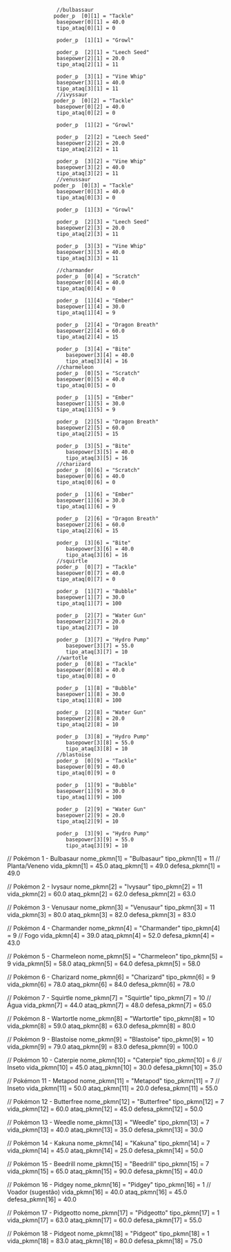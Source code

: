 					//bulbassaur
		 		   poder_p  [0][1] = "Tackle"
			        basepower[0][1] = 40.0
			        tipo_ataq[0][1] = 0
			        
			        poder_p  [1][1] = "Growl"
			        
			        poder_p  [2][1] = "Leech Seed"
			        basepower[2][1] = 20.0
			        tipo_ataq[2][1] = 11
			        
			        poder_p  [3][1] = "Vine Whip"
			        basepower[3][1] = 40.0
			        tipo_ataq[3][1] = 11     
					//ivyssaur
		 		   poder_p  [0][2] = "Tackle"
			        basepower[0][2] = 40.0
			        tipo_ataq[0][2] = 0
			        
			        poder_p  [1][2] = "Growl"
			        
			        poder_p  [2][2] = "Leech Seed"
			        basepower[2][2] = 20.0
			        tipo_ataq[2][2] = 11
			        
			        poder_p  [3][2] = "Vine Whip"
			        basepower[3][2] = 40.0
			        tipo_ataq[3][2] = 11  
					//venussaur
		 		   poder_p  [0][3] = "Tackle"
			        basepower[0][3] = 40.0
			        tipo_ataq[0][3] = 0
			        
			        poder_p  [1][3] = "Growl"
			        
			        poder_p  [2][3] = "Leech Seed"
			        basepower[2][3] = 20.0
			        tipo_ataq[2][3] = 11
			        
			        poder_p  [3][3] = "Vine Whip"
			        basepower[3][3] = 40.0
			        tipo_ataq[3][3] = 11  			        

					//charmander
			        poder_p  [0][4] = "Scratch"
			        basepower[0][4] = 40.0
			        tipo_ataq[0][4] = 0
			        
			        poder_p  [1][4] = "Ember"
			        basepower[1][4] = 30.0
			        tipo_ataq[1][4] = 9
			        
			        poder_p  [2][4] = "Dragon Breath"
			        basepower[2][4] = 60.0
			        tipo_ataq[2][4] = 15
			        
			        poder_p  [3][4] = "Bite"
                       basepower[3][4] = 40.0
                       tipo_ataq[3][4] = 16
					//charmeleon
			        poder_p  [0][5] = "Scratch"
			        basepower[0][5] = 40.0
			        tipo_ataq[0][5] = 0
			        
			        poder_p  [1][5] = "Ember"
			        basepower[1][5] = 30.0
			        tipo_ataq[1][5] = 9
			        
			        poder_p  [2][5] = "Dragon Breath"
			        basepower[2][5] = 60.0
			        tipo_ataq[2][5] = 15
			        
			        poder_p  [3][5] = "Bite"
                       basepower[3][5] = 40.0
                       tipo_ataq[3][5] = 16
					//charizard
			        poder_p  [0][6] = "Scratch"
			        basepower[0][6] = 40.0
			        tipo_ataq[0][6] = 0
			        
			        poder_p  [1][6] = "Ember"
			        basepower[1][6] = 30.0
			        tipo_ataq[1][6] = 9
			        
			        poder_p  [2][6] = "Dragon Breath"
			        basepower[2][6] = 60.0
			        tipo_ataq[2][6] = 15
			        
			        poder_p  [3][6] = "Bite"
                       basepower[3][6] = 40.0
                       tipo_ataq[3][6] = 16                            
					//squirtle
			        poder_p  [0][7] = "Tackle"
			        basepower[0][7] = 40.0
			        tipo_ataq[0][7] = 0
			        
			        poder_p  [1][7] = "Bubble"
			        basepower[1][7] = 30.0
			        tipo_ataq[1][7] = 100
			        
			        poder_p  [2][7] = "Water Gun"
			        basepower[2][7] = 20.0
			        tipo_ataq[2][7] = 10
			        
			        poder_p  [3][7] = "Hydro Pump"
                       basepower[3][7] = 55.0
                       tipo_ataq[3][7] = 10  
					//wartotle
			        poder_p  [0][8] = "Tackle"
			        basepower[0][8] = 40.0
			        tipo_ataq[0][8] = 0
			        
			        poder_p  [1][8] = "Bubble"
			        basepower[1][8] = 30.0
			        tipo_ataq[1][8] = 100
			        
			        poder_p  [2][8] = "Water Gun"
			        basepower[2][8] = 20.0
			        tipo_ataq[2][8] = 10
			       
			        poder_p  [3][8] = "Hydro Pump"
                       basepower[3][8] = 55.0
                       tipo_ataq[3][8] = 10  
					//blastoise
			        poder_p  [0][9] = "Tackle"
			        basepower[0][9] = 40.0
			        tipo_ataq[0][9] = 0
			       
			        poder_p  [1][9] = "Bubble"
			        basepower[1][9] = 30.0
			        tipo_ataq[1][9] = 100
			        
			        poder_p  [2][9] = "Water Gun"
			        basepower[2][9] = 20.0
			        tipo_ataq[2][9] = 10
			       
			        poder_p  [3][9] = "Hydro Pump"
                       basepower[3][9] = 55.0
                       tipo_ataq[3][9] = 10 

// Pokémon 1 - Bulbasaur
nome_pkmn[1] = "Bulbasaur"
tipo_pkmn[1] = 11 // Planta/Veneno
vida_pkmn[1] = 45.0
ataq_pkmn[1] = 49.0
defesa_pkmn[1] = 49.0

// Pokémon 2 - Ivysaur
nome_pkmn[2] = "Ivysaur"
tipo_pkmn[2] = 11
vida_pkmn[2] = 60.0
ataq_pkmn[2] = 62.0
defesa_pkmn[2] = 63.0

// Pokémon 3 - Venusaur
nome_pkmn[3] = "Venusaur"
tipo_pkmn[3] = 11
vida_pkmn[3] = 80.0
ataq_pkmn[3] = 82.0
defesa_pkmn[3] = 83.0

// Pokémon 4 - Charmander
nome_pkmn[4] = "Charmander"
tipo_pkmn[4] = 9 // Fogo
vida_pkmn[4] = 39.0
ataq_pkmn[4] = 52.0
defesa_pkmn[4] = 43.0

// Pokémon 5 - Charmeleon
nome_pkmn[5] = "Charmeleon"
tipo_pkmn[5] = 9
vida_pkmn[5] = 58.0
ataq_pkmn[5] = 64.0
defesa_pkmn[5] = 58.0

// Pokémon 6 - Charizard
nome_pkmn[6] = "Charizard"
tipo_pkmn[6] = 9
vida_pkmn[6] = 78.0
ataq_pkmn[6] = 84.0
defesa_pkmn[6] = 78.0

// Pokémon 7 - Squirtle
nome_pkmn[7] = "Squirtle"
tipo_pkmn[7] = 10 // Água
vida_pkmn[7] = 44.0
ataq_pkmn[7] = 48.0
defesa_pkmn[7] = 65.0

// Pokémon 8 - Wartortle
nome_pkmn[8] = "Wartortle"
tipo_pkmn[8] = 10
vida_pkmn[8] = 59.0
ataq_pkmn[8] = 63.0
defesa_pkmn[8] = 80.0

// Pokémon 9 - Blastoise
nome_pkmn[9] = "Blastoise"
tipo_pkmn[9] = 10
vida_pkmn[9] = 79.0
ataq_pkmn[9] = 83.0
defesa_pkmn[9] = 100.0

// Pokémon 10 - Caterpie
nome_pkmn[10] = "Caterpie"
tipo_pkmn[10] = 6 // Inseto
vida_pkmn[10] = 45.0
ataq_pkmn[10] = 30.0
defesa_pkmn[10] = 35.0

// Pokémon 11 - Metapod
nome_pkmn[11] = "Metapod"
tipo_pkmn[11] = 7  // Inseto
vida_pkmn[11] = 50.0
ataq_pkmn[11] = 20.0
defesa_pkmn[11] = 55.0

// Pokémon 12 - Butterfree
nome_pkmn[12] = "Butterfree"
tipo_pkmn[12] = 7
vida_pkmn[12] = 60.0
ataq_pkmn[12] = 45.0
defesa_pkmn[12] = 50.0

// Pokémon 13 - Weedle
nome_pkmn[13] = "Weedle"
tipo_pkmn[13] = 7
vida_pkmn[13] = 40.0
ataq_pkmn[13] = 35.0
defesa_pkmn[13] = 30.0

// Pokémon 14 - Kakuna
nome_pkmn[14] = "Kakuna"
tipo_pkmn[14] = 7
vida_pkmn[14] = 45.0
ataq_pkmn[14] = 25.0
defesa_pkmn[14] = 50.0

// Pokémon 15 - Beedrill
nome_pkmn[15] = "Beedrill"
tipo_pkmn[15] = 7
vida_pkmn[15] = 65.0
ataq_pkmn[15] = 90.0
defesa_pkmn[15] = 40.0

// Pokémon 16 - Pidgey
nome_pkmn[16] = "Pidgey"
tipo_pkmn[16] = 1 // Voador (sugestão)
vida_pkmn[16] = 40.0
ataq_pkmn[16] = 45.0
defesa_pkmn[16] = 40.0

// Pokémon 17 - Pidgeotto
nome_pkmn[17] = "Pidgeotto"
tipo_pkmn[17] = 1
vida_pkmn[17] = 63.0
ataq_pkmn[17] = 60.0
defesa_pkmn[17] = 55.0

// Pokémon 18 - Pidgeot
nome_pkmn[18] = "Pidgeot"
tipo_pkmn[18] = 1
vida_pkmn[18] = 83.0
ataq_pkmn[18] = 80.0
defesa_pkmn[18] = 75.0

                       
